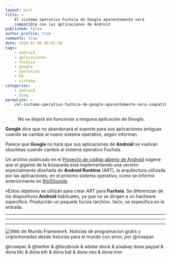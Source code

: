 ```yaml
---
layout: post
title: >
    El sistema operativo Fuchsia de Google aparentemente será
    compatible con las aplicaciones de Android
published: false
author_profile: true
comments: true
date: 2019-01-06 06:01:38
tags:
    - android
    - aplicaciones
    - fuchsia
    - google
    - operativo
    - OS
    - sistema
categories:
    - android
    - blog
permalink: >
    /el-sistema-operativo-fuchsia-de-google-aparentemente-sera-compatible-con-las-aplicaciones-de-android
---
```

> **No se dejará sin funcionar a ninguna aplicación de Google.** 

**Google** dice que no abandonará el soporte para sus aplicaciones antiguas cuando se cambie al nuevo sistema operativo, según informan.

Parece que **Google** no hará que sus aplicaciones de **Android** se vuelvan obsoletas cuando cambie al sistema operativo Fuchsia.

Un archivo publicado en el [Proyecto de código abierto de Android][1] sugiere que el gigante de la búsqueda está implementando una versión especialmente diseñada de **Android Runtime** (ART), la arquitectura utilizada por las aplicaciones, en el próximo sistema operativo, como se informó anteriormente en [9to5Google][2].

&#171;Estos objetivos se utilizan para crear ART para **Fuchsia**. Se diferencian de los dispositivos **Android** habituales, ya que no se dirigen a un hardware específico. Producirán un paquete fucsia (archivo .far)&#187;, se especifica en la entrada.

* * *


   


* * *


   


* * *


  


![Web de Mundo Framework. Noticias de programacion gratis y criptomonedas desde Asturias para el mundo con amor, por @rosepac][3]


  @rosepac & @twitter & @facebook & adobe stock & pixabay dona paypal & dona btc & dona eth & dona bat & dona neo & dona tron


 [1]: https://android-review.googlesource.com/c/device/google/fuchsia/+/859930
 [2]: https://9to5google.com/2019/01/02/android-runtime-app-support-fuchsia/
 [3]: https://image.ibb.co/iTckvT/mundo-framework-1350x167-steemit.png